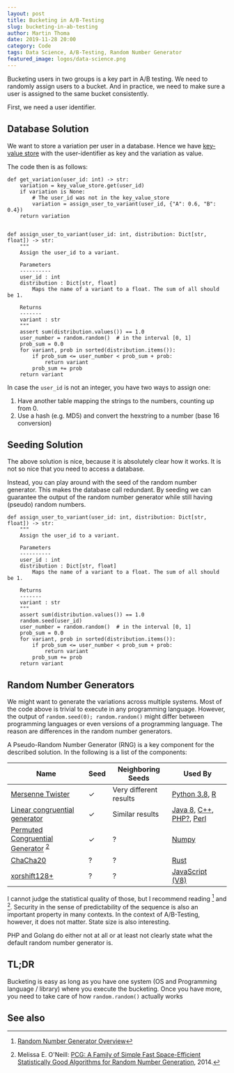 ```yaml
---
layout: post
title: Bucketing in A/B-Testing
slug: bucketing-in-ab-testing
author: Martin Thoma
date: 2019-11-28 20:00
category: Code
tags: Data Science, A/B-Testing, Random Number Generator
featured_image: logos/data-science.png
---
```

Bucketing users in two groups is a key part in A/B testing. We need to randomly
assign users to a bucket. And in practice, we need to make sure a user is
assigned to the same bucket consistently.

First, we need a user identifier.


## Database Solution

We want to store a variation per user in a database. Hence we have [key-value store](https://martin-thoma.com/key-value-stores/) with the user-identifier as key and
the variation as value.

The code then is as follows:

```
def get_variation(user_id: int) -> str:
    variation = key_value_store.get(user_id)
    if variation is None:
        # The user_id was not in the key_value_store
        variation = assign_user_to_variant(user_id, {"A": 0.6, "B": 0.4})
    return variation


def assign_user_to_variant(user_id: int, distribution: Dict[str, float]) -> str:
    """
    Assign the user_id to a variant.

    Parameters
    ----------
    user_id : int
    distribution : Dict[str, float]
        Maps the name of a variant to a float. The sum of all should be 1.

    Returns
    -------
    variant : str
    """
    assert sum(distribution.values()) == 1.0
    user_number = random.random()  # in the interval [0, 1]
    prob_sum = 0.0
    for variant, prob in sorted(distribution.items()):
        if prob_sum <= user_number < prob_sum + prob:
            return variant
        prob_sum += prob
    return variant
```

In case the `user_id` is not an integer, you have two ways to assign one:

1. Have another table mapping the strings to the numbers, counting up from 0.
2. Use a hash (e.g. MD5) and convert the hexstring to a number (base 16 conversion)


## Seeding Solution

The above solution is nice, because it is absolutely clear how it works. It is
not so nice that you need to access a database.

Instead, you can play around with the seed of the random number generator. This
makes the database call redundant. By seeding we can guarantee the output of
the random number generator while still having (pseudo) random numbers.

```
def assign_user_to_variant(user_id: int, distribution: Dict[str, float]) -> str:
    """
    Assign the user_id to a variant.

    Parameters
    ----------
    user_id : int
    distribution : Dict[str, float]
        Maps the name of a variant to a float. The sum of all should be 1.

    Returns
    -------
    variant : str
    """
    assert sum(distribution.values()) == 1.0
    random.seed(user_id)
    user_number = random.random()  # in the interval [0, 1]
    prob_sum = 0.0
    for variant, prob in sorted(distribution.items()):
        if prob_sum <= user_number < prob_sum + prob:
            return variant
        prob_sum += prob
    return variant
```


## Random Number Generators

We might want to generate the variations across multiple systems. Most of the
code above is trivial to execute in any programming language. However, the
output of `random.seed(0); random.random()` might differ between programming
languages or even versions of a programming language. The reason are
differences in the random number generators.

A Pseudo-Random Number Generator (RNG) is a key component for the described
solution. In the following is a list of the components:

<table class="table">
    <thead>
        <tr>
            <th>Name</th>
            <th>Seed</th>
            <th>Neighboring Seeds</th>
            <th>Used By</th>
        </tr>
    </thead>
    <tbody>
        <tr>
            <td><a href="https://en.wikipedia.org/wiki/Mersenne_Twister">Mersenne Twister</a></td>
            <td>✓</td>
            <td>Very different results</td>
            <td><a href="https://docs.python.org/3/library/random.html">Python 3.8</a>, <a href="https://stat.ethz.ch/R-manual/R-devel/library/base/html/Random.html">R</a></td>
        </tr>
        <tr>
            <td><a href="https://en.wikipedia.org/wiki/Linear_congruential_generator">Linear congruential generator</a></td>
            <td>✓</td>
            <td>Similar results</td>
            <td><a href="https://docs.oracle.com/javase/8/docs/api/java/util/Random.html">Java 8</a>, <a href="http://www.open-std.org/jtc1/sc22/wg21/docs/papers/2017/n4713.pdf">C++</a>, <a href="https://www.php.net/manual/en/function.rand.php">PHP?</a>, <a href="https://www.nu42.com/2014/05/perl-5200-brings-better-prng-to-windows.html">Perl</a></td>
        </tr>
        <tr>
            <td><a href="https://en.wikipedia.org/wiki/Permuted_congruential_generator">Permuted Congruential Generator</a> <sup id="fnref-2"><a class="footnote-ref" href="#fn-2">2</a></sup></td>
            <td>✓</td>
            <td>?</td>
            <td><a href="https://docs.scipy.org/doc/numpy/reference/random/bit_generators/pcg64.html">Numpy</a></td>
        </tr>
        <tr>
            <td><a href="https://en.wikipedia.org/wiki/Salsa20#ChaCha20_adoption">ChaCha20</a></td>
            <td>?</td>
            <td>?</td>
            <td><a href="https://rust-random.github.io/rand/rand/rngs/struct.StdRng.html">Rust</a></td>
        </tr>
        <tr>
            <td><a href="https://en.wikipedia.org/wiki/Xorshift">xorshift128+</a></td>
            <td>?</td>
            <td>?</td>
            <td><a href="https://v8.dev/blog/math-random">JavaScript (V8)</a></td>
        </tr>
    </tbody>
</table>

I cannot judge the statistical quality of those, but I recommend reading [^1]
and [^2]. Security in the sense of predictability of the sequence is also an
important property in many contexts. In the context of A/B-Testing, however, it
does not matter. State size is also interesting.

PHP and Golang do either not at all or at least not clearly state what the
default random number generator is.


## TL;DR

Bucketing is easy as long as you have one system (OS and Programming language /
library) where you execute the bucketing. Once you have more, you need to take
care of how <code>random.random()</code> actually works


## See also

[^1]: [Random Number Generator Overview](http://www.pcg-random.org/)
[^2]: Melissa E. O'Neill: [PCG: A Family of Simple Fast Space-Efficient Statistically Good Algorithms for Random Number Generation](https://www.cs.hmc.edu/tr/hmc-cs-2014-0905.pdf), 2014.
[^3]: Babu, Thomas: [Freestyle, a randomized version of ChaCha for resisting offline brute-force and dictionary attacks](https://arxiv.org/abs/1802.03201), 2018.
